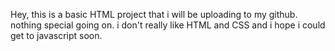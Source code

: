 Hey, this is a basic HTML project that i will be uploading to my github. nothing special going on. i don't really like HTML and CSS and i hope i could get 
to javascript soon. 

